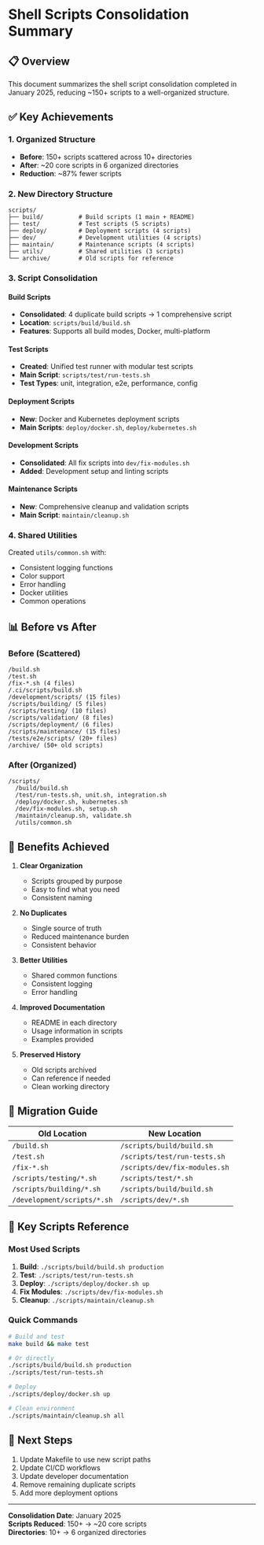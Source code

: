 # Shell Scripts Consolidation Summary

## 📋 Overview
This document summarizes the shell script consolidation completed in January 2025, reducing ~150+ scripts to a well-organized structure.

## ✅ Key Achievements

### 1. Organized Structure
- **Before**: 150+ scripts scattered across 10+ directories
- **After**: ~20 core scripts in 6 organized directories
- **Reduction**: ~87% fewer scripts

### 2. New Directory Structure
```
scripts/
├── build/          # Build scripts (1 main + README)
├── test/           # Test scripts (5 scripts)
├── deploy/         # Deployment scripts (4 scripts)
├── dev/            # Development utilities (4 scripts)
├── maintain/       # Maintenance scripts (4 scripts)
├── utils/          # Shared utilities (3 scripts)
└── archive/        # Old scripts for reference
```

### 3. Script Consolidation

#### Build Scripts
- **Consolidated**: 4 duplicate build scripts → 1 comprehensive script
- **Location**: `scripts/build/build.sh`
- **Features**: Supports all build modes, Docker, multi-platform

#### Test Scripts
- **Created**: Unified test runner with modular test scripts
- **Main Script**: `scripts/test/run-tests.sh`
- **Test Types**: unit, integration, e2e, performance, config

#### Deployment Scripts
- **New**: Docker and Kubernetes deployment scripts
- **Main Scripts**: `deploy/docker.sh`, `deploy/kubernetes.sh`

#### Development Scripts
- **Consolidated**: All fix scripts into `dev/fix-modules.sh`
- **Added**: Development setup and linting scripts

#### Maintenance Scripts
- **New**: Comprehensive cleanup and validation scripts
- **Main Script**: `maintain/cleanup.sh`

### 4. Shared Utilities
Created `utils/common.sh` with:
- Consistent logging functions
- Color support
- Error handling
- Docker utilities
- Common operations

## 📊 Before vs After

### Before (Scattered)
```
/build.sh
/test.sh
/fix-*.sh (4 files)
/.ci/scripts/build.sh
/development/scripts/ (15 files)
/scripts/building/ (5 files)
/scripts/testing/ (10 files)
/scripts/validation/ (8 files)
/scripts/deployment/ (6 files)
/scripts/maintenance/ (15 files)
/tests/e2e/scripts/ (20+ files)
/archive/ (50+ old scripts)
```

### After (Organized)
```
/scripts/
  /build/build.sh
  /test/run-tests.sh, unit.sh, integration.sh
  /deploy/docker.sh, kubernetes.sh
  /dev/fix-modules.sh, setup.sh
  /maintain/cleanup.sh, validate.sh
  /utils/common.sh
```

## 🎯 Benefits Achieved

1. **Clear Organization**
   - Scripts grouped by purpose
   - Easy to find what you need
   - Consistent naming

2. **No Duplicates**
   - Single source of truth
   - Reduced maintenance burden
   - Consistent behavior

3. **Better Utilities**
   - Shared common functions
   - Consistent logging
   - Error handling

4. **Improved Documentation**
   - README in each directory
   - Usage information in scripts
   - Examples provided

5. **Preserved History**
   - Old scripts archived
   - Can reference if needed
   - Clean working directory

## 🔄 Migration Guide

| Old Location | New Location |
|--------------|--------------|
| `/build.sh` | `/scripts/build/build.sh` |
| `/test.sh` | `/scripts/test/run-tests.sh` |
| `/fix-*.sh` | `/scripts/dev/fix-modules.sh` |
| `/scripts/testing/*.sh` | `/scripts/test/*.sh` |
| `/scripts/building/*.sh` | `/scripts/build/build.sh` |
| `/development/scripts/*.sh` | `/scripts/dev/*.sh` |

## 📝 Key Scripts Reference

### Most Used Scripts
1. **Build**: `./scripts/build/build.sh production`
2. **Test**: `./scripts/test/run-tests.sh`
3. **Deploy**: `./scripts/deploy/docker.sh up`
4. **Fix Modules**: `./scripts/dev/fix-modules.sh`
5. **Cleanup**: `./scripts/maintain/cleanup.sh`

### Quick Commands
```bash
# Build and test
make build && make test

# Or directly
./scripts/build/build.sh production
./scripts/test/run-tests.sh

# Deploy
./scripts/deploy/docker.sh up

# Clean environment
./scripts/maintain/cleanup.sh all
```

## 🚀 Next Steps

1. Update Makefile to use new script paths
2. Update CI/CD workflows
3. Update developer documentation
4. Remove remaining duplicate scripts
5. Add more deployment options

---

**Consolidation Date**: January 2025  
**Scripts Reduced**: 150+ → ~20 core scripts  
**Directories**: 10+ → 6 organized directories